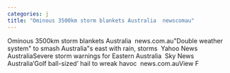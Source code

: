 ```yaml
---
categories: j
title: "Ominous 3500km storm blankets Australia  newscomau"
---
```

Ominous 3500km storm blankets Australia&nbsp;&nbsp;news.com.au"Double weather system" to smash Australia"s east with rain, storms&nbsp;&nbsp;Yahoo News AustraliaSevere storm warnings for Eastern Australia&nbsp;&nbsp;Sky News Australia‘Golf ball-sized’ hail to wreak havoc&nbsp;&nbsp;news.com.auView F
